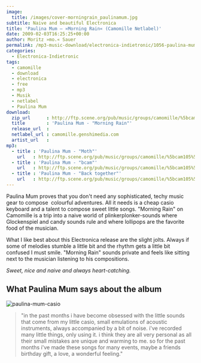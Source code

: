 ```yaml
---
image:
  title: /images/cover-morningrain_paulinamum.jpg
subtitle: Naive and beautiful Electronica
title: 'Paulina Mum – »Morning Rain« (Camomille Netlabel)'
date: 2009-02-03T16:25:25+00:00
author: Moritz »mo.« Sauer
permalink: /mp3-music-download/electronica-indietronic/1056-paulina-mum-camomille-netlabel
categories:
  - Electronica-Indietronic
tags:
  - camomille
  - download
  - electronica
  - free
  - mp3
  - Musik
  - netlabel
  - Paulina Mum
download:
  zip_url      : http://ftp.scene.org/pub/music/groups/camomille/%5bcam105%5dmorningrain_paulinamum.zip
  title        : 'Paulina Mum - "Morning Rain"'
  release_url  : 
  netlabel_url : camomille.genshimedia.com
  artist_url   : 
mp3:
  - title : 'Paulina Mum - "Moth"'
    url   : http://ftp.scene.org/pub/music/groups/camomille/%5bcam105%5dmorningrain-01-moth_paulinamum.mp3
  - title : 'Paulina Mum - "bcam"'
    url   : http://ftp.scene.org/pub/music/groups/camomille/%5bcam105%5dmorningrain-02-birthdaybird_paulinamum.mp3
  - title : 'Paulina Mum - "Back together"'
    url   : http://ftp.scene.org/pub/music/groups/camomille/%5bcam105%5dmorningrain-20-backtogether_paulinamum.mp3
---
```

Paulina Mum proves that you don't need any sophisticated, techy music gear to compose  colourful adventures. All it needs is a cheap casio keyboard and a talent to compose sweet little songs. "Morning Rain" on Camomille is a trip into a naive world of plinkerplonker-sounds where Glockenspiel and candy sounds rule and where lollipops are the favorite food of the musician.
<!--more-->

<!--mp3links-->

What I like best about this Electronica release are the slight jolts. Always if some of melodies stumble a little bit and the rhythm gets a little bit confused I must smile. "Morning Rain" sounds private and feels like sitting next to the musician listening to his compositions.

_Sweet, nice and naive and always heart-catching._

## What Paulina Mum says about the album

<img title="paulina-mum-casio" src="{{ site.url }}{{ site.baseurl }}/images/paulina-mum-casio.jpg">

> "in the past months i have become obsessed with the little sounds that come from my little casio, small emulations of acoustic instruments, always accompanied by a bit of noise. i've recorded many little things, only using it. i think they are all very personal as all their small mistakes are unique and warming to me. so for the past months i've made these songs for many events, maybe a friends birthday gift, a love, a wonderful feeling."

